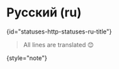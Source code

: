 # Русский (ru)
{id="statuses-http-statuses-ru-title"}



> All lines are translated 😊
>
{style="note"}

